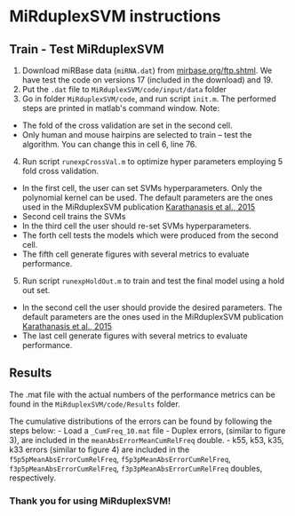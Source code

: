 # MiRduplexSVM instructions

## Train - Test MiRduplexSVM
1. Download miRBase data (`miRNA.dat`) from [mirbase.org/ftp.shtml](http://www.mirbase.org/ftp.shtml). We have test the code on versions 17 (included in the download) and 19.
2. Put the `.dat` file to `MiRduplexSVM/code/input/data` folder
3. Go in folder `MiRduplexSVM/code`, and run script `init.m`. The performed steps are printed in matlab's command window. Note: 
  - The fold of the cross validation are set in the second cell. 
  - Only human and mouse hairpins are selected to train – test the algorithm. You can change this in cell 6, line 76. 
4. Run script `runexpCrossVal.m` to optimize hyper parameters employing 5 fold cross validation.
  - In the first cell, the user can set SVMs hyperparameters. Only the polynomial kernel can be used. The default parameters are the ones used in the MiRduplexSVM publication [Karathanasis et al., 2015](https://doi.org/10.1371/journal.pone.0126151)
  - Second cell trains the SVMs
  - In the third cell the user should re-set SVMs hyperparameters. 
  - The forth cell tests the models which were produced from the second cell.
  - The fifth cell generate figures with several metrics to evaluate performance.
5. Run script `runexpHoldOut.m` to train and test the final model using a hold out set. 
  - In the second cell the user should provide the desired parameters. The default parameters are the ones used in the MiRduplexSVM publication [Karathanasis et al., 2015](https://doi.org/10.1371/journal.pone.0126151)
  - The last cell generate figures with several metrics to evaluate performance.
       
## Results
The .mat file with the actual numbers of the performance metrics can be found in the `MiRduplexSVM/code/Results` folder. 

The cumulative distributions of the errors can be found by following the steps below:
    - Load a `_CumFreq_10.mat` file
    - Duplex errors, (similar to figure 3), are included in the `meanAbsErrorMeanCumRelFreq` double. 
    - k55, k53, k35, k33 errors (similar to figure 4) are included in the `f5p5pMeanAbsErrorCumRelFreq`, `f5p3pMeanAbsErrorCumRelFreq`, `f3p5pMeanAbsErrorCumRelFreq`, `f3p3pMeanAbsErrorCumRelFreq` doubles, respectively.


### Thank you for using MiRduplexSVM!

